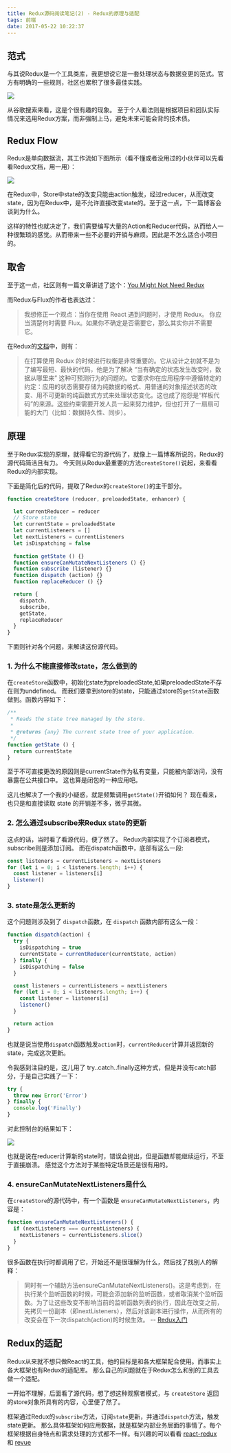 ```yaml
---
title: Redux源码阅读笔记(2) - Redux的原理与适配
tags: 前端
date: 2017-05-22 10:22:37
---
```


<!--**QAQ,咩咩同学今天生病了……很难受，没有动力写下去了，本系列暂时停更，恢复时间待定 2017.05.23 **-->
<!-- 嗯，咩咩同学今天退烧了，很开心，继续更新 2017.05.24-->
## 范式

与其说Redux是一个工具类库，我更想说它是一套处理状态与数据变更的范式。官方有明确的一些规则，社区也累积了很多最佳实践。

![](http://7xoxxe.com1.z0.glb.clouddn.com/2017-05-23-020320.jpg)

从谷歌搜索来看，这是个很有趣的现象。
至于个人看法则是根据项目和团队实际情况来选用Redux方案，而非强制上马，避免未来可能会背的技术债。

## Redux Flow

Redux是单向数据流，其工作流如下图所示（看不懂或者没用过的小伙伴可以先看看Redux文档，用一用）：

![](http://7xoxxe.com1.z0.glb.clouddn.com/2017-05-23-015959.jpg)

在Redux中，Store中state的改变只能由action触发，经过reducer，从而改变state，因为在Redux中，是不允许直接改变state的。至于这一点，下一篇博客会谈到为什么。

这样的特性也就决定了，我们需要编写大量的Action和Reducer代码，从而给人一种很繁琐的感觉。从而带来一些不必要的开销与麻烦。因此是不怎么适合小项目的。

## 取舍

至于这一点，社区则有一篇文章讲述了这个：[You Might Not Need Redux](https://medium.com/@dan_abramov/you-might-not-need-redux-be46360cf367)

而Redux与Flux的作者也表达过：
> 我想修正一个观点：当你在使用 React 遇到问题时，才使用 Redux。
> 你应当清楚何时需要 Flux。如果你不确定是否需要它，那么其实你并不需要它。

在Redux的[文档](http://cn.redux.js.org/docs/faq/General.html)中，则有：

> 在打算使用 Redux 的时候进行权衡是非常重要的。它从设计之初就不是为了编写最短、最快的代码，他是为了解决 “当有确定的状态发生改变时，数据从哪里来” 这种可预测行为的问题的。它要求你在应用程序中遵循特定的约定：应用的状态需要存储为纯数据的格式、用普通的对象描述状态的改变、用不可更新的纯函数式方式来处理状态变化。这也成了抱怨是“样板代码”的来源。这些约束需要开发人员一起来努力维护，但也打开了一扇扇可能的大门（比如：数据持久性、同步）。

## 原理

至于Redux实现的原理，就得看它的源代码了，就像上一篇博客所说的，Redux的源代码简洁且有力。
今天则从Redux最重要的方法`createStore()`说起，来看看Redux的内部实现。

下面是简化后的代码，提取了Redux的`createStore()`的主干部分。

```javascript
function createStore (reducer, preloadedState, enhancer) {

  let currentReducer = reducer
  // Store state
  let currentState = preloadedState
  let currentListeners = []
  let nextListeners = currentListeners
  let isDispatching = false
  
  function getState () {}
  function ensureCanMutateNextListeners () {}
  function subscribe (listener) {}
  function dispatch (action) {}
  function replaceReducer () {}

  return {
    dispatch,
    subscribe,
    getState,
    replaceReducer
  }
}
```

下面则针对各个问题，来解读这份源代码。

### 1. 为什么不能直接修改state，怎么做到的

在`createStore`函数中，初始化state为preloadedState,如果preloadedState不存在则为undefined。
而我们要拿到store的state，只能通过store的`getState`函数做到。函数内容如下：

```javascript
/**
 * Reads the state tree managed by the store.
 *
 * @returns {any} The current state tree of your application.
 */
function getState () {
  return currentState
}
```

至于不可直接更改的原因则是currentState作为私有变量，只能被内部访问，没有暴露在公共接口中。
这也算是闭包的一种应用吧。

这儿也解决了一个我的小疑惑，就是频繁调用`getState()`开销如何？
现在看来，也只是和直接读取 state 的开销差不多，微乎其微。

### 2. 怎么通过subscribe来Redux state的更新

这点的话，当时看了看源代码，便了然了。
Redux内部实现了个订阅者模式，subscribe则是添加订阅。
而在dispatch函数中，底部有这么一段:

```javascript
const listeners = currentListeners = nextListeners
for (let i = 0; i < listeners.length; i++) {
  const listener = listeners[i]
  listener()
}
```

### 3. state是怎么更新的

这个问题则涉及到了 `dispatch`函数，在 `dispatch` 函数内部有这么一段：

```javascript
function dispatch(action) {
  try {
    isDispatching = true
    currentState = currentReducer(currentState, action)
  } finally {
    isDispatching = false
  }

  const listeners = currentListeners = nextListeners
  for (let i = 0; i < listeners.length; i++) {
    const listener = listeners[i]
    listener()
  }

  return action
}
```

也就是说当使用`dispatch`函数触发`action`时，`currentReducer`计算并返回新的state，完成这次更新。

令我感到注目的是，这儿用了 try..catch..finally这种方式，但是并没有catch部分，于是自己实践了一下：

```javascript
try {
  throw new Error('Error')
} finally {
  console.log('Finally')
}
```

对此控制台的结果如下：

![](http://7xoxxe.com1.z0.glb.clouddn.com/2017-05-24-015933.jpg)

也就是说在reducer计算新的state时，错误会抛出，但是函数却能继续运行，不至于直接崩溃。
感觉这个方法对于某些特定场景还是很有用的。

### 4. ensureCanMutateNextListeners是什么

在`createStore`的源代码中，有一个函数是 `ensureCanMutateNextListeners`，内容是：

```javascript
function ensureCanMutateNextListeners() {
  if (nextListeners === currentListeners) {
    nextListeners = currentListeners.slice()
  }
}
```

很多函数在执行时都调用了它，开始还不是很理解为什么，然后找了找别人的解释：

> 同时有一个辅助方法ensureCanMutateNextListeners()。这是考虑到，在执行某个监听函数的时候，可能会添加新的监听函数，或者取消某个监听函数。为了让这些改变不影响当前的监听函数列表的执行，因此在改变之前，先拷贝一份副本（即nextListeners），然后对该副本进行操作，从而所有的改变会在下一次dispatch(action)的时候生效。 -- [Redux入门](http://syaning.com/2016/03/23/redux-start/)

## Redux的适配

Redux从来就不想只做React的工具，他的目标是和各大框架配合使用。而事实上各大框架也有Redux的适配库。
那么自己的问题就在于Redux怎么和别的工具去做一个适配。

一开始不理解，后面看了源代码，想了想这种观察者模式，与 `createStore` 返回的store对象所具有的内容，心里便了然了。

框架通过Redux的`subscribe`方法，订阅`state`更新，并通过`dispatch`方法，触发state更新。
那么具体框架如何应用数据，就是框架内部业务层面的事情了。每个框架根据自身特点和需求处理的方式都不一样。有兴趣的可以看看 [react-redux](https://github.com/reactjs/react-redux) 和 [revue](https://github.com/revue/revue)
